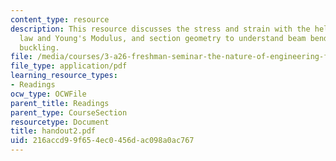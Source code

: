 ```yaml
---
content_type: resource
description: This resource discusses the stress and strain with the help of Hooke's
  law and Young's Modulus, and section geometry to understand beam bending and column
  buckling.
file: /media/courses/3-a26-freshman-seminar-the-nature-of-engineering-fall-2005/216accd99f654ec0456dac098a0ac767_handout2.pdf
file_type: application/pdf
learning_resource_types:
- Readings
ocw_type: OCWFile
parent_title: Readings
parent_type: CourseSection
resourcetype: Document
title: handout2.pdf
uid: 216accd9-9f65-4ec0-456d-ac098a0ac767
---
```

